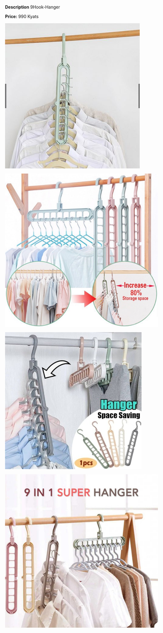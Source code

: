 **Description**
9Hook-Hanger 


**Price:** 
990 Kyats

![71.JPG](../images/71.JPG)

![72.jpg](../images/72.jpg)

![73.jpg](../images/73.jpg)

![74.jpg](../images/74.jpg)